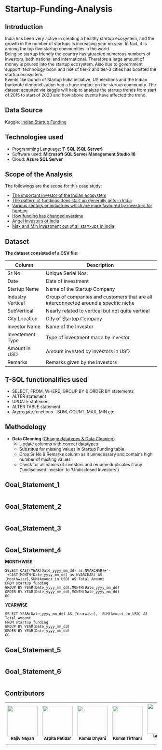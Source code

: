 # Startup-Funding-Analysis

## Introduction
India has been very active in creating a healthy startup ecosystem, and the growth in the number of startups is increasing year on year. In fact, it is among the top five startup communities in the world.<br>
Being so startup friendly the country has attracted numerous numbers of investors, both national and international. Therefore a large amount of money is poured into the startup ecosystem. Also due to government support, technology boon and rise of tier-2 and tier-3 cities has boosted the startup ecosystem.<br>
Events like launch of Startup India initiative, US elections and the Indian banknote demonetization had a huge impact on the startup community. The dataset acquired via kaggle will help to analyze the startup trends from start of 2015 to start of 2020 and how above events have affected the trend.

## Data Source
Kaggle: [Indian Startup Funding](https://www.kaggle.com/sudalairajkumar/indian-startup-funding)

## Technologies used
* Programming Language: **T-SQL (SQL Server)**
* Software used: **Microsoft SQL Server Management Studio 18**
* Cloud: **Azure SQL Server**

## Scope of the Analysis
The followings are the scope for this case study:

* [The important investor of the Indian ecosystem](#Goal_Statement_1)
* [The pattern of fundings does start up generally gets in India](#Goal_Statement_2)
* [Various sectors or industries which are more favoured by investors for funding](#Goal_Statement_3)
* [How funding has changed overtime](#Goal_Statement_4)
* [Angel Investors of India](#Goal_Statement_5)
* [Max and Min investment out of all start-ups in India](#Goal_Statement_6)

## Dataset
**The dataset consisted of a CSV file:**

|Column|Description|
|---|---|
|Sr No|Unique Serial Nos.|
|Date|Date of investment|
|Startup Name|Name of the Startup Company|
|Industry Vertical|Group of companies and customers that are all interconnected around a specific niche|
|SubVertical|Nearly related to vertical but not quite vertical|
|City Location|City of Startup Company|
|Investor Name|Name of the Investor|
|Investement Type|Type of investment made by investor|
|Amount in USD|Amount invested by investors in USD|
|Remarks|Remarks given by the investors|

## T-SQL functionalities used
* SELECT, FROM, WHERE, GROUP BY & ORDER BY statements
* ALTER statement
* UPDATE statement
* ALTER TABLE statement
* Aggregate functions - SUM, COUNT, MAX, MIN etc.


## Methodology
* **Data Cleaning** ([Change datatypes & Data Cleaning](https://github.com/Rajiv-Nayan/Startup-Funding-Analysis/blob/main/data%20cleaninng.sql))
  * Update columns with correct datatypes 
  * Substitue for missing values in Startup Funding table
  * Drop Sr No & Remarks column as it unnecessary and contains high number of missing values
  * Check for all names of investors and rename duplicates if any ('undisclosed investor' to 'Undisclosed Investors')

## Goal_Statement_1
```
```
## Goal_Statement_2
```
```
## Goal_Statement_3
```
```
## Goal_Statement_4

**MONTHWISE**

``` JS
SELECT CAST(YEAR(Date_yyyy_mm_dd) as NVARCHAR)+'-'+CAST(MONTH(Date_yyyy_mm_dd) as NVARCHAR) AS [Monthwise],SUM(Amount_in_USD) AS Total_Amount 
FROM startup_funding 
GROUP BY YEAR(Date_yyyy_mm_dd),MONTH(Date_yyyy_mm_dd) 
ORDER BY YEAR(Date_yyyy_mm_dd),MONTH(Date_yyyy_mm_dd)
GO
```
**YEARWISE**

```
SELECT YEAR(Date_yyyy_mm_dd) AS [Yearwise],  SUM(Amount_in_USD) AS Total_Amount 
FROM startup_funding 
GROUP BY YEAR(Date_yyyy_mm_dd) 
ORDER BY YEAR(Date_yyyy_mm_dd)
GO
```

## Goal_Statement_5
```
```
## Goal_Statement_6
```
```

## Contributors

<table>
  <tr>
    <td align="center"><a href="https://www.linkedin.com/in/rajivnlink/"><img src="https://media-exp1.licdn.com/dms/image/C5103AQFTLW05sU_9Mg/profile-displayphoto-shrink_200_200/0/1581673573356?e=1626912000&v=beta&t=kxnGgp2mNebqqNi_JZ5iFiA6tuQiPNTR9YpZYHS3dAw" width="100px;" alt=""/><br /><sub><b>Rajiv Nayan</b></sub></a><br /></td>
    <td align="center"><a href="https://www.linkedin.com/in/arpita-patidar-82958712a/"><img src="https://media-exp1.licdn.com/dms/image/C5103AQFlVe7Ge33jTw/profile-displayphoto-shrink_200_200/0/1549727888584?e=1626912000&v=beta&t=UW16-nfbklu5n5R815IZwdK2si7XCgw8d15gGNV9qTQ" width="100px;" alt=""/><br /><sub><b>Arpita Patidar</b></sub></a><br /></td>
    <td align="center"><a href="https://www.linkedin.com/in/komal-dhyani/"><img src="https://media-exp1.licdn.com/dms/image/C4E03AQGp0wW5xh7fuA/profile-displayphoto-shrink_200_200/0/1619702786501?e=1626912000&v=beta&t=fPLm79yD22TPw3bYncTLmPiUaeYp9-JbjJkQ68mJc-M" width="100px;" alt=""/><br /><sub><b>Komal Dhyani</b></sub></a><br /></td>
    <td align="center"><a href="https://www.linkedin.com/in/komal-tirthani-114a81179/"><img src="https://media-exp1.licdn.com/dms/image/C4E03AQHAPY6Y4fKU0w/profile-displayphoto-shrink_200_200/0/1597092716698?e=1626912000&v=beta&t=hDNhogHYQZcciwiB6MFVAm-ELlmLSRJxx0lQwJxsnpY"  width="100px;" alt=""/><br /><sub><b>Komal Tirthani</b></sub></a><br /></td>
    <td align="center"><a href="https://www.linkedin.com/in/lalatendu-padhi-41b560195/"><img src="https://media-exp1.licdn.com/dms/image/C4D03AQEnOYjQaNB3rQ/profile-displayphoto-shrink_200_200/0/1605682139315?e=1626912000&v=beta&t=4p8INeqZ3XmvJKtMFnGw0ngbWzzijhQ_zbJYOriqFsA" width="100px;" alt=""/><br /><sub><b>Lalatendu Padhi</b></sub></a><br /></td>
    <td align="center"><a href="https://www.linkedin.com/in/yogesh-kumar-287137203/"><img src="https://avatars.githubusercontent.com/u/83998436?v=4" width="100px;" alt=""/><br /><sub><b>Yogesh Kumar</b></sub></a><br /></td>
  </tr>
 </table>

